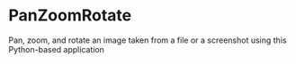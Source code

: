 # PanZoomRotate
Pan, zoom, and rotate an image taken from a file or a screenshot using this Python-based application
